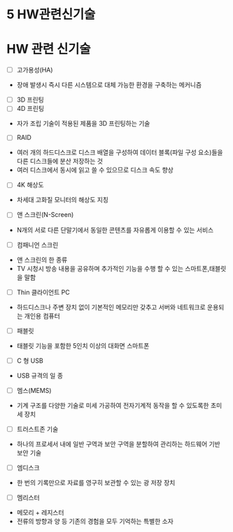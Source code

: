 # 5 HW관련신기술

# HW 관련 신기술

- [ ]  고가용성(HA)
  - 장애 발생시 즉시 다른 시스템으로 대체 가능한 환경을 구축하는 메커니즘
- [ ]  3D 프린팅
- [ ]  4D 프린팅
  - 자가 조립 기술이 적용된 제품을 3D 프린팅하는 기술
- [ ]  RAID
  - 여러 개의 하드디스크로 디스크 배열을 구성하여 데이터 블록(파일 구성 요소)들을 다른 디스크들에 분산 저장하는 것
  - 여러 디스크에서 동시에 읽고 쓸 수 있으므로 디스크 속도 향상
- [ ]  4K 해상도
  - 차세대 고화질 모니터의 해상도 지칭
- [ ]  앤 스크린(N-Screen)
  - N개의 서로 다른 단말기에서 동일한 콘텐츠를 자유롭게 이용할 수 있는 서비스
- [ ]  컴패니언 스크린
  - 앤 스크린의 한 종류
  - TV 시청시 방송 내용을 공유하며 추가적인 기능을 수행 할 수 있는 스마트폰,태블릿을 말함
- [ ]  Thin 클라이언트 PC
  - 하드디스크나 주변 장치 없이 기본적인 메모리만 갖추고 서버와 네트워크로 운용되는 개인용 컴퓨터
- [ ]  패블릿
  - 태블릿 기능을 포함한 5인치 이상의 대화면 스마트폰
- [ ]  C 형 USB
  - USB 규격의 일 종
- [ ]  멤스(MEMS)
  - 기계 구조를 다양한 기술로 미세 가공하여 전자기계적 동작을 할 수 있도록한 초미세 장치
- [ ]  트러스트존 기술
  - 하나의 프로세서 내에 일반 구역과 보안 구역을 분할하여 관리하는 하드웨어 기반 보안 기술
- [ ]  엠디스크
  - 한 번의 기록만으로 자료를 영구히 보관할 수 있는 광 저장 장치
- [ ]  멤리스터
  - 메모리 + 레지스터
  - 전류의 방향과 양 등 기존의 경험을 모두 기억하는 특별한 소자
